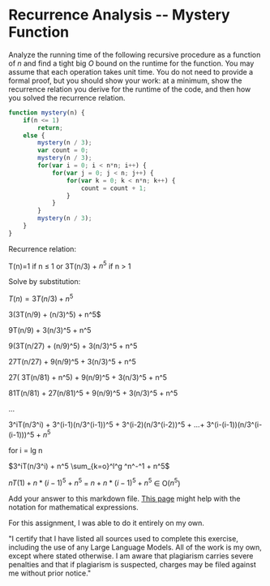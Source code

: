 # Recurrence Analysis -- Mystery Function

Analyze the running time of the following recursive procedure as a function of
$n$ and find a tight big $O$ bound on the runtime for the function. You may
assume that each operation takes unit time. You do not need to provide a formal
proof, but you should show your work: at a minimum, show the recurrence relation
you derive for the runtime of the code, and then how you solved the recurrence
relation.

```javascript
function mystery(n) {
    if(n <= 1)
        return;
    else {
        mystery(n / 3);
        var count = 0;
        mystery(n / 3);
        for(var i = 0; i < n*n; i++) {
            for(var j = 0; j < n; j++) {
                for(var k = 0; k < n*n; k++) {
                    count = count + 1;
                }
            }
        }
        mystery(n / 3);
    }
}
```

Recurrence relation:

T(n)=1 if n ≤ 1 or 3T(n/3) + $n^5$  if n > 1

Solve by substitution:


$T(n)= 3T(n/3) + n^5$

3(3T(n/9) + (n/3)^5) + n^5$
      
9T(n/9) + 3(n/3)^5 + n^5

9(3T(n/27) + (n/9)^5) + 3(n/3)^5 + n^5

27T(n/27) + 9(n/9)^5 + 3(n/3)^5 + n^5

27( 3T(n/81) + n^5) + 9(n/9)^5 + 3(n/3)^5 + n^5

81T(n/81) + 27(n/81)^5 + 9(n/9)^5 + 3(n/3)^5 + n^5

 ...
 
3^iT(n/3^i) + 3^(i-1)(n/3^(i-1))^5 + 3^(i-2)(n/3^(i-2))^5 + ...+ 3^(i-(i-1))(n/3^(i-(i-1)))^5 + $n^5$

for i = lg n

$3^iT(n/3^i) + n^5 \sum_{k=o}^l^g ^n^-^1 + n^5$

$nT(1) + n * (i-1)^5 + n^5$ = $n + n * (i-1)^5 + n^5$  ∈ O($n^5$)

      
Add your answer to this markdown file. [This page](https://docs.github.com/en/get-started/writing-on-github/working-with-advanced-formatting/writing-mathematical-expressions)
might help with the notation for mathematical expressions.

For this assignment, I was able to do it entirely on my own.

"I certify that I have listed all sources used to complete this exercise, including the use of any Large Language Models. All of the work is my own, except where stated otherwise. I am aware that plagiarism carries severe penalties and that if plagiarism is suspected, charges may be filed against me without prior notice."

